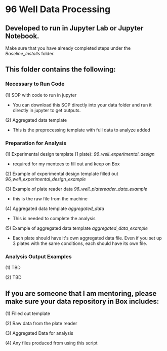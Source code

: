# 96 Well Data Processing

## Developed to run in Jupyter Lab or Jupyter Notebook. 
Make sure that you have already completed steps under the *Baseline_Installs* folder.



## This folder contains the following:

### Necessary to Run Code 

(1) SOP with code to run in jupyter
- You can download this SOP directly into your data folder and run it directly in jupyter to get outputs. 

(2) Aggregated data template
- This is the preprocessing template with full data to analyze added


### Preparation for Analysis

(1) Experimental design template (1 plate): *96_well_experimental_design*
- required for my mentees to fill out and keep on Box

(2) Example of experimental design template filled out *96_well_experimental_design_example*

(3) Example of plate reader data *96_well_platereader_data_example*
- this is the raw file from the machine

(4) Aggregated data template *aggregated_data*
- This is needed to complete the analysis

(5) Example of aggregated data template *aggregated_data_example*
- Each plate should have it's own aggregated data file. Even if you set up 3 plates with the same conditions, each should have its own file. 

### Analysis Output Examples 

(1) TBD

(2) TBD



## If you are someone that I am mentoring, please make sure your data repository in Box includes: 

(1) Filled out template

(2) Raw data from the plate reader

(3) Aggregated Data for analysis

(4) Any files produced from using this script
